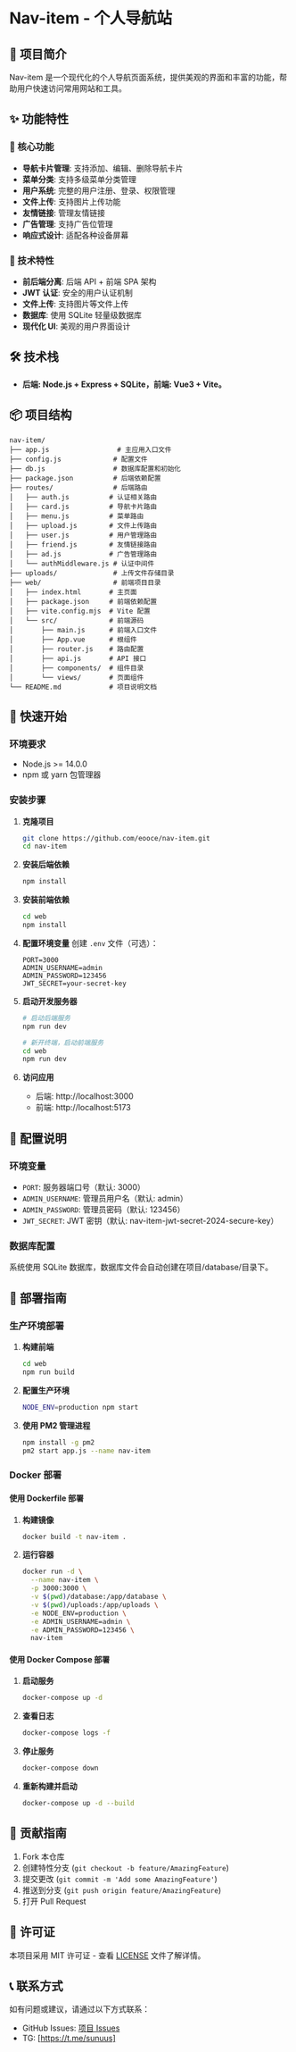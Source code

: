 # Nav-item - 个人导航站

## 📖 项目简介

Nav-item 是一个现代化的个人导航页面系统，提供美观的界面和丰富的功能，帮助用户快速访问常用网站和工具。

## ✨ 功能特性

### 🎯 核心功能
- **导航卡片管理**: 支持添加、编辑、删除导航卡片
- **菜单分类**: 支持多级菜单分类管理
- **用户系统**: 完整的用户注册、登录、权限管理
- **文件上传**: 支持图片上传功能
- **友情链接**: 管理友情链接
- **广告管理**: 支持广告位管理
- **响应式设计**: 适配各种设备屏幕

### 🔧 技术特性
- **前后端分离**: 后端 API + 前端 SPA 架构
- **JWT 认证**: 安全的用户认证机制
- **文件上传**: 支持图片等文件上传
- **数据库**: 使用 SQLite 轻量级数据库
- **现代化 UI**: 美观的用户界面设计

## 🛠️ 技术栈
- **后端: Node.js + Express + SQLite，前端: Vue3 + Vite。**

## 📦 项目结构

```
nav-item/
├── app.js                 # 主应用入口文件
├── config.js             # 配置文件
├── db.js                 # 数据库配置和初始化
├── package.json          # 后端依赖配置
├── routes/               # 后端路由
│   ├── auth.js          # 认证相关路由
│   ├── card.js          # 导航卡片路由
│   ├── menu.js          # 菜单路由
│   ├── upload.js        # 文件上传路由
│   ├── user.js          # 用户管理路由
│   ├── friend.js        # 友情链接路由
│   ├── ad.js            # 广告管理路由
│   └── authMiddleware.js # 认证中间件
├── uploads/              # 上传文件存储目录
├── web/                  # 前端项目目录
│   ├── index.html       # 主页面
│   ├── package.json     # 前端依赖配置
│   ├── vite.config.mjs  # Vite 配置
│   └── src/             # 前端源码
│       ├── main.js      # 前端入口文件
│       ├── App.vue      # 根组件
│       ├── router.js    # 路由配置
│       ├── api.js       # API 接口
│       ├── components/  # 组件目录
│       └── views/       # 页面组件
└── README.md            # 项目说明文档
```

## 🚀 快速开始

### 环境要求
- Node.js >= 14.0.0
- npm 或 yarn 包管理器

### 安装步骤

1. **克隆项目**
   ```bash
   git clone https://github.com/eooce/nav-item.git
   cd nav-item
   ```

2. **安装后端依赖**
   ```bash
   npm install
   ```

3. **安装前端依赖**
   ```bash
   cd web
   npm install
   ```

4. **配置环境变量**
   创建 `.env` 文件（可选）：
   ```env
   PORT=3000
   ADMIN_USERNAME=admin
   ADMIN_PASSWORD=123456
   JWT_SECRET=your-secret-key
   ```

5. **启动开发服务器**
   ```bash
   # 启动后端服务
   npm run dev
   
   # 新开终端，启动前端服务
   cd web
   npm run dev
   ```

6. **访问应用**
   - 后端: http://localhost:3000
   - 前端: http://localhost:5173

## 🔧 配置说明

### 环境变量
- `PORT`: 服务器端口号（默认: 3000）
- `ADMIN_USERNAME`: 管理员用户名（默认: admin）
- `ADMIN_PASSWORD`: 管理员密码（默认: 123456）
- `JWT_SECRET`: JWT 密钥（默认: nav-item-jwt-secret-2024-secure-key）

### 数据库配置
系统使用 SQLite 数据库，数据库文件会自动创建在项目/database/目录下。

## 🚀 部署指南

### 生产环境部署

1. **构建前端**
   ```bash
   cd web
   npm run build
   ```

2. **配置生产环境**
   ```bash
   NODE_ENV=production npm start
   ```

3. **使用 PM2 管理进程**
   ```bash
   npm install -g pm2
   pm2 start app.js --name nav-item
   ```

### Docker 部署

#### 使用 Dockerfile 部署

1. **构建镜像**
   ```bash
   docker build -t nav-item .
   ```

2. **运行容器**
   ```bash
   docker run -d \
     --name nav-item \
     -p 3000:3000 \
     -v $(pwd)/database:/app/database \
     -v $(pwd)/uploads:/app/uploads \
     -e NODE_ENV=production \
     -e ADMIN_USERNAME=admin \
     -e ADMIN_PASSWORD=123456 \
     nav-item
   ```

#### 使用 Docker Compose 部署

1. **启动服务**
   ```bash
   docker-compose up -d
   ```

2. **查看日志**
   ```bash
   docker-compose logs -f
   ```

3. **停止服务**
   ```bash
   docker-compose down
   ```

4. **重新构建并启动**
   ```bash
   docker-compose up -d --build
   ```

## 🤝 贡献指南

1. Fork 本仓库
2. 创建特性分支 (`git checkout -b feature/AmazingFeature`)
3. 提交更改 (`git commit -m 'Add some AmazingFeature'`)
4. 推送到分支 (`git push origin feature/AmazingFeature`)
5. 打开 Pull Request

## 📄 许可证

本项目采用 MIT 许可证 - 查看 [LICENSE](LICENSE) 文件了解详情。

## 📞 联系方式

如有问题或建议，请通过以下方式联系：
- GitHub Issues: [项目 Issues](https://github.com/eooce/nav-item/issues)
- TG: [https://t.me/sunuus]
